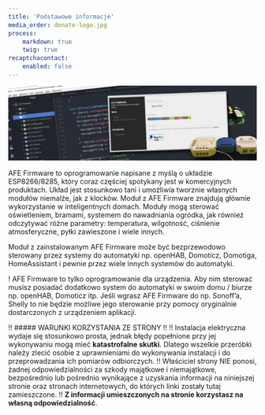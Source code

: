 ```yaml
---
title: 'Podstawowe informacje'
media_order: donate-logo.jpg
process:
    markdown: true
    twig: true
recaptchacontact:
    enabled: false
---
```


![](donate-logo.jpg)

AFE Firmware to oprogramowanie napisane  z myślą o układzie ESP8266/8285, który coraz częściej spotykany jest w komercyjnych produktach. Układ jest stosunkowo tani i umożliwia tworznie własnych modułów niemalże, jak z klocków. Moduł z AFE Firmware znajdują głównie wykorzystanie w inteligentnych domach. Moduły mogą sterować oświetleniem, bramami, systemem do nawadniania ogródka, jak również odczytywać różne parametry: temperatura, wilgotność, ciśnienie atmosferyczne, pyłki zawieszone i wiele innych.

Moduł z zainstalowanym AFE Firmware może być bezprzewodowo sterowany przez systemy do automatyki np. openHAB, Domoticz, Domotiga, HomeAssistant i pewnie przez wiele innych systemów do automatyki. 

! AFE Firmware to tylko oprogramowanie dla urządzenia. Aby nim sterować musisz posiadać dodatkowo system do automatyki w swoim domu / biurze np. openHAB, Domoticz itp. Jeśli wgrasz AFE Firmware do np. Sonoff’a, Shelly to nie będzie możliwe jego sterowanie przy pomocy oryginalnie dostarczonych z urządzeniem aplikacji.

!! ##### WARUNKI KORZYSTANIA ZE STRONY
!! 
!! Instalacja elektryczna wydaje się stosunkowo prosta, jednak błędy popełnione przy jej wykonywaniu mogą mieć **katastrofalne skutki**. Dlatego wszelkie przeróbki należy zlecić osobie z uprawnieniami do wykonywania instalacji i do przeprowadzania ich pomiarów odbiorczych.
!! Właściciel strony NIE ponosi, żadnej odpowiedzialności za szkody majątkowe i niemajątkowe, bezpośrednio lub pośrednio wynikające z uzyskania informacji na niniejszej stronie oraz stronach internetowych, do których linki zostały tutaj zamieszczone.
!! **Z informacji umieszczonych na stronie korzystasz na własną odpowiedzialność**.